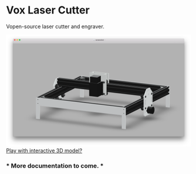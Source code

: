 # Vox Laser Cutter

Vopen-source laser cutter and engraver.

![Browser Slider](/screenshot.png?raw=true)
[Play with interactive 3D model?](https://myhub.autodesk360.com/ue2bcba8f/g/shares/SH7f1edQT22b515c761ebe47086f79ea87ff?viewState=NoIgbgDAdAjCA0IDeAdEAXAngBwKZoC40ARXAZwEsBzAOzXjQEMyzd1C0BOAFgFYIA7ABMAHADYAtLwDMAzhO4BjAEbKJyxgDMhE6bwEjcEIZ02KATJzQBfEAF0gA)


### * More documentation to come. *
